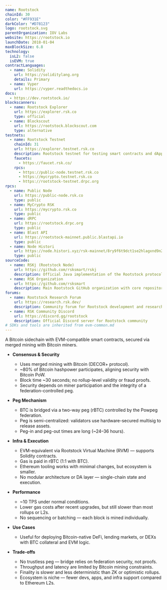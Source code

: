 ```yaml
---
name: Rootstock
chainId: 30
color: "#FF931E"
darkColor: "#D78123"
logo: rootstock.svg
parentOrganization: IOV Labs
website: https://rootstock.io
launchDate: 2018-01-04
maxBlockSize: 6.8
technology:
  isL2: false
  isEVM: true
contractLanguages:
  - name: Solidity
    url: https://soliditylang.org
    details: Primary
  - name: Vyper
    url: https://vyper.readthedocs.io
docs:
  - https://dev.rootstock.io/
blockscanners:
  - name: Rootstock Explorer
    url: https://explorer.rsk.co
    type: official
  - name: Blockscout
    url: https://rootstock.blockscout.com
    type: alternative
testnets:
  - name: Rootstock Testnet
    chainId: 31
    url: https://explorer.testnet.rsk.co
    description: Rootstock testnet for testing smart contracts and dApps on Bitcoin-merged mining architecture.
    faucets:
      - https://faucet.rsk.co/
    rpcs:
      - https://public-node.testnet.rsk.co
      - https://mycrypto.testnet.rsk.co
      - https://rootstock-testnet.drpc.org
rpcs:
  - name: Public Node
    url: https://public-node.rsk.co
    type: public
  - name: MyCrypto RSK
    url: https://mycrypto.rsk.co
    type: public
  - name: dRPC
    url: https://rootstock.drpc.org
    type: public
  - name: Blast API
    url: https://rootstock-mainnet.public.blastapi.io
    type: public
  - name: Node Histori
    url: https://node.histori.xyz/rsk-mainnet/8ry9f6t9dct1se2hlagxnd9n2a
    type: public
sourceCode:
  - name: RSKj (Rootstock Node)
    url: https://github.com/rsksmart/rskj
    description: Official Java implementation of the Rootstock protocol
  - name: RSK Organization
    url: https://github.com/rsksmart
    description: Main Rootstock GitHub organization with core repositories
forums:
  - name: Rootstock Research Forum
    url: https://research.rsk.dev/
    description: Community forum for Rootstock development and research discussions
  - name: RSK Community Discord
    url: https://discord.gg/rootstock
    description: Official Discord server for Rootstock community
# SDKs and tools are inherited from evm-common.md
---
```



A Bitcoin sidechain with EVM-compatible smart contracts, secured via merged mining with Bitcoin miners.

- **Consensus & Security**  
  - Uses merged mining with Bitcoin (DECOR+ protocol).  
  - ~80% of Bitcoin hashpower participates, aligning security with Bitcoin PoW.  
  - Block time ~30 seconds; no rollup-level validity or fraud proofs.  
  - Security depends on miner participation and the integrity of a federation-controlled peg.

- **Peg Mechanism**  
  - BTC is bridged via a two-way peg (rBTC) controlled by the Powpeg federation.  
  - Peg is semi-centralized: validators use hardware-secured multisig to release assets.  
  - Peg-in and peg-out times are long (~24–36 hours).

- **Infra & Execution**  
  - EVM-equivalent via Rootstock Virtual Machine (RVM) — supports Solidity contracts.  
  - Gas is paid in rBTC (1:1 with BTC).  
  - Ethereum tooling works with minimal changes, but ecosystem is smaller.  
  - No modular architecture or DA layer — single-chain state and execution.

- **Performance**  
  - ~10 TPS under normal conditions.  
  - Lower gas costs after recent upgrades, but still slower than most rollups or L2s.  
  - No sequencing or batching — each block is mined individually.

- **Use Cases**  
  - Useful for deploying Bitcoin-native DeFi, lending markets, or DEXs with BTC collateral and EVM logic.

- **Trade-offs**  
  - No trustless peg — bridge relies on federation security, not proofs.  
  - Throughput and latency are limited by Bitcoin mining constraints.  
  - Finality is slower and less deterministic than ZK or optimistic rollups.  
  - Ecosystem is niche — fewer devs, apps, and infra support compared to Ethereum L2s.